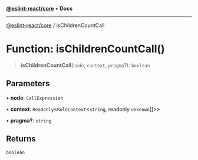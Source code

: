 [**@eslint-react/core**](../README.md) • **Docs**

***

[@eslint-react/core](../README.md) / isChildrenCountCall

# Function: isChildrenCountCall()

> **isChildrenCountCall**(`node`, `context`, `pragma`?): `boolean`

## Parameters

• **node**: `CallExpression`

• **context**: `Readonly`\<`RuleContext`\<`string`, readonly `unknown`[]\>\>

• **pragma?**: `string`

## Returns

`boolean`

